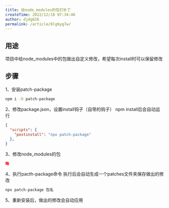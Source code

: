 ```yaml
---
title: 给node_modules的包打补丁
createTime: 2022/12/18 07:34:46
author: djdg626
permalink: /article/8lg6yg7w/
---
```

## 用途
项目中给node_modules中的包做出自定义修改，希望每次install时可以保留修改
## 步骤
1、安装patch-package
```bash
npm i -D patch-package
```
2、修改package.json，设置install钩子（自带的钩子）
npm install后会自动运行
```json
{
  "scripts": {
    "postinstall": "npx patch-package"
  },
}
```
3、修改node_modules的包
```json
略
```
4、执行pacth-package命令
执行后会自动生成一个patches文件夹保存做出的修改
```bash
npx patch-package 包名
```
5、重新安装后，做出的修改会自动应用
